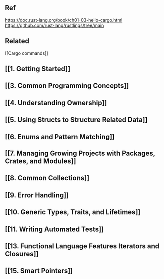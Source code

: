 
## Ref

https://doc.rust-lang.org/book/ch01-03-hello-cargo.html
https://github.com/rust-lang/rustlings/tree/main

## Related

[[Cargo commands]]

## [[1. Getting Started]]
## [[3. Common Programming Concepts]]
## [[4. Understanding Ownership]]
## [[5. Using Structs to Structure Related Data]]
## [[6. Enums and Pattern Matching]]
## [[7. Managing Growing Projects with Packages, Crates, and Modules]]
## [[8. Common Collections]]
## [[9. Error Handling]]
## [[10. Generic Types, Traits, and Lifetimes]]
## [[11. Writing Automated Tests]]
## [[13. Functional Language Features Iterators and Closures]]
## [[15. Smart Pointers]]
